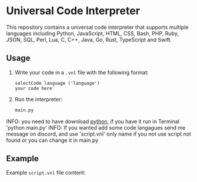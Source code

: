 # Universal Code Interpreter

This repository contains a universal code interpreter that supports multiple languages including Python, JavaScript, HTML, CSS, Bash, PHP, Ruby, JSON, SQL, Perl, Lua, C, C++, Java, Go, Rust, TypeScript and Swift.

## Usage

1. Write your code in a `.vnl` file with the following format:

    ```
    selectCode language ('language')
    your code here
    ```

2. Run the interpreter:

    ```sh
    main.py
    ```

INFO: you need to have download [python](https://www.python.org/downloads/), if you have it run in Terminal 'python main.py'
INFO: If you wanted add some code langagues send me message on discord, and use 'script.vnl' only name if you not use script not found or you can change it in main.py

## Example

Example `script.vnl` file content:


